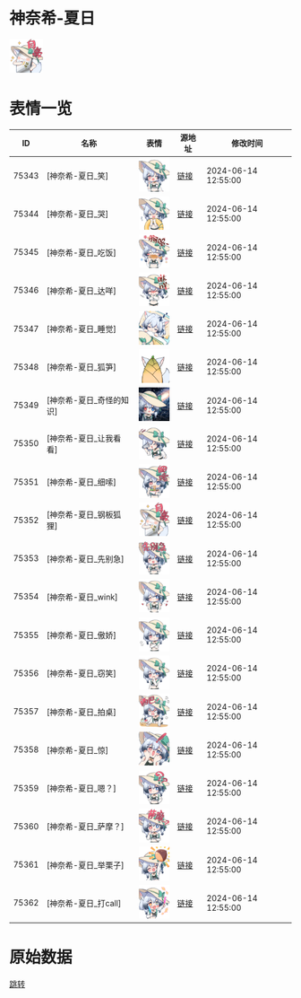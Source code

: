 # 神奈希-夏日

<img src="./cover.png" height="60" alt="cover" />

# 表情一览

|ID|名称|表情|源地址|修改时间|
|----|----|----|----|----|
|75343|[神奈希-夏日_笑]|<img src="./pic/075343_%5B神奈希-夏日_笑%5D.png" height="60" alt="笑"/>|[链接](https://i0.hdslb.com/bfs/garb/01d9df297cb468a7123c46b6897e0e6656a87066.png)|2024-06-14 12:55:00|
|75344|[神奈希-夏日_哭]|<img src="./pic/075344_%5B神奈希-夏日_哭%5D.png" height="60" alt="哭"/>|[链接](https://i0.hdslb.com/bfs/garb/2482f63608be5b2ef73ce903d1a5795b6d66cc00.png)|2024-06-14 12:55:00|
|75345|[神奈希-夏日_吃饭]|<img src="./pic/075345_%5B神奈希-夏日_吃饭%5D.png" height="60" alt="吃饭"/>|[链接](https://i0.hdslb.com/bfs/garb/70098ba42cd544b3cadeacbad4fba12a9b330e7a.png)|2024-06-14 12:55:00|
|75346|[神奈希-夏日_达咩]|<img src="./pic/075346_%5B神奈希-夏日_达咩%5D.png" height="60" alt="达咩"/>|[链接](https://i0.hdslb.com/bfs/garb/a3146849eaf69e0d5dad390885f296edee8c780f.png)|2024-06-14 12:55:00|
|75347|[神奈希-夏日_睡觉]|<img src="./pic/075347_%5B神奈希-夏日_睡觉%5D.png" height="60" alt="睡觉"/>|[链接](https://i0.hdslb.com/bfs/garb/0c44bdfbec2eab31d5ee5f8be4ca53f021a987e3.png)|2024-06-14 12:55:00|
|75348|[神奈希-夏日_狐笋]|<img src="./pic/075348_%5B神奈希-夏日_狐笋%5D.png" height="60" alt="狐笋"/>|[链接](https://i0.hdslb.com/bfs/garb/348a2d10fb97b158c2dc296fc1f5128dc089f600.png)|2024-06-14 12:55:00|
|75349|[神奈希-夏日_奇怪的知识]|<img src="./pic/075349_%5B神奈希-夏日_奇怪的知识%5D.png" height="60" alt="奇怪的知识"/>|[链接](https://i0.hdslb.com/bfs/garb/d015f1ed8ecb0ed65a99e10a44bc8b39c0ae9242.png)|2024-06-14 12:55:00|
|75350|[神奈希-夏日_让我看看]|<img src="./pic/075350_%5B神奈希-夏日_让我看看%5D.png" height="60" alt="让我看看"/>|[链接](https://i0.hdslb.com/bfs/garb/c10def73eb1c1b78767bfffaab5823d3af492df2.png)|2024-06-14 12:55:00|
|75351|[神奈希-夏日_细嗦]|<img src="./pic/075351_%5B神奈希-夏日_细嗦%5D.png" height="60" alt="细嗦"/>|[链接](https://i0.hdslb.com/bfs/garb/5fe4ae4ed1af5af6e564956bb6e04dacb31bf3f4.png)|2024-06-14 12:55:00|
|75352|[神奈希-夏日_钢板狐狸]|<img src="./pic/075352_%5B神奈希-夏日_钢板狐狸%5D.png" height="60" alt="钢板狐狸"/>|[链接](https://i0.hdslb.com/bfs/garb/83c832bb05581949e258992684845cce68e6a833.png)|2024-06-14 12:55:00|
|75353|[神奈希-夏日_先别急]|<img src="./pic/075353_%5B神奈希-夏日_先别急%5D.png" height="60" alt="先别急"/>|[链接](https://i0.hdslb.com/bfs/garb/dfc5107ec6aae0b2c60950ad9a84ece451a6ce3c.png)|2024-06-14 12:55:00|
|75354|[神奈希-夏日_wink]|<img src="./pic/075354_%5B神奈希-夏日_wink%5D.png" height="60" alt="wink"/>|[链接](https://i0.hdslb.com/bfs/garb/4cde61c3ce7e10f98c1f6f531a790c77eb7267e2.png)|2024-06-14 12:55:00|
|75355|[神奈希-夏日_傲娇]|<img src="./pic/075355_%5B神奈希-夏日_傲娇%5D.png" height="60" alt="傲娇"/>|[链接](https://i0.hdslb.com/bfs/garb/cf49efc864e28d1855158d4b30c7b571587031aa.png)|2024-06-14 12:55:00|
|75356|[神奈希-夏日_窃笑]|<img src="./pic/075356_%5B神奈希-夏日_窃笑%5D.png" height="60" alt="窃笑"/>|[链接](https://i0.hdslb.com/bfs/garb/f87a5f594db44b741ead2f5712261ceb595afc2d.png)|2024-06-14 12:55:00|
|75357|[神奈希-夏日_拍桌]|<img src="./pic/075357_%5B神奈希-夏日_拍桌%5D.png" height="60" alt="拍桌"/>|[链接](https://i0.hdslb.com/bfs/garb/0d82679162cf57629827936e2a1a724dc7724695.png)|2024-06-14 12:55:00|
|75358|[神奈希-夏日_惊]|<img src="./pic/075358_%5B神奈希-夏日_惊%5D.png" height="60" alt="惊"/>|[链接](https://i0.hdslb.com/bfs/garb/1626f4a4379e6a027a35089c1d6fe13042442590.png)|2024-06-14 12:55:00|
|75359|[神奈希-夏日_嗯？]|<img src="./pic/075359_%5B神奈希-夏日_嗯？%5D.png" height="60" alt="嗯？"/>|[链接](https://i0.hdslb.com/bfs/garb/cd0a992e8f41571e2cca10f07dba54f0dce601f5.png)|2024-06-14 12:55:00|
|75360|[神奈希-夏日_萨摩？]|<img src="./pic/075360_%5B神奈希-夏日_萨摩？%5D.png" height="60" alt="萨摩？"/>|[链接](https://i0.hdslb.com/bfs/garb/88eaa35f01464b7c664174c05218253f5e42f9b9.png)|2024-06-14 12:55:00|
|75361|[神奈希-夏日_举栗子]|<img src="./pic/075361_%5B神奈希-夏日_举栗子%5D.png" height="60" alt="举栗子"/>|[链接](https://i0.hdslb.com/bfs/garb/288a94fd8cd5d467000eb33b31aa1f23e32e41e1.png)|2024-06-14 12:55:00|
|75362|[神奈希-夏日_打call]|<img src="./pic/075362_%5B神奈希-夏日_打call%5D.png" height="60" alt="打call"/>|[链接](https://i0.hdslb.com/bfs/garb/8d12e5faacfa7825af6ca524ccb765dedc3015e3.png)|2024-06-14 12:55:00|

# 原始数据

[跳转](./raw.json)


